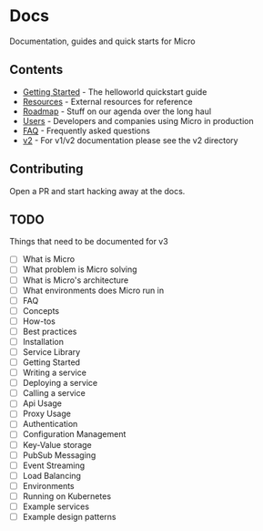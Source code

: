 # Docs

Documentation, guides and quick starts for Micro

## Contents

- [Getting Started](getting-started) - The helloworld quickstart guide
- [Resources](resources) - External resources for reference
- [Roadmap](roadmap) - Stuff on our agenda over the long haul
- [Users](users) - Developers and companies using Micro in production
- [FAQ](faq) - Frequently asked questions
- [v2](v2) - For v1/v2 documentation please see the v2 directory

## Contributing

Open a PR and start hacking away at the docs.

## TODO

Things that need to be documented for v3

- [ ] What is Micro
- [ ] What problem is Micro solving
- [ ] What is Micro's architecture
- [ ] What environments does Micro run in
- [ ] FAQ
- [ ] Concepts
- [ ] How-tos
- [ ] Best practices
- [ ] Installation
- [ ] Service Library
- [ ] Getting Started
- [ ] Writing a service
- [ ] Deploying a service
- [ ] Calling a service
- [ ] Api Usage
- [ ] Proxy Usage
- [ ] Authentication
- [ ] Configuration Management
- [ ] Key-Value storage
- [ ] PubSub Messaging
- [ ] Event Streaming
- [ ] Load Balancing
- [ ] Environments
- [ ] Running on Kubernetes
- [ ] Example services
- [ ] Example design patterns
